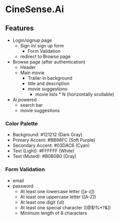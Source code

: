 # CineSense.Ai

## Features
- Login/signup page
  - Sign in/ sign up form
    - Form Validation
  - redirect to Browse page
- Browse page (after authentication)
  - Header
  - Main movie
    - Trailer in background
    - title and description
    - movie suggestions
      - movie lists * N (horizontally scollable)
- Ai powered
  - search bar
  - movie suggestions

### Color Palette
- Background: #121212 (Dark Gray)
- Primary Accent: #BB86FC (Soft Purple)
- Secondary Accent: #03DAC6 (Cyan)
- Text (Light): #FFFFFF (White)
- Text (Muted): #B0B0B0 (Gray)

### Form Validation
- email
- password
  - At least one lowercase letter ([a-z])
  - At least one uppercase letter ([A-Z])
  - At least one digit (\d)
  - At least one special character ([@$!%*?&])
  - Minimum length of 8 characters
